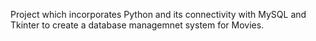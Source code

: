 Project which incorporates Python and its connectivity with MySQL and Tkinter to create a database managemnet system for Movies.
